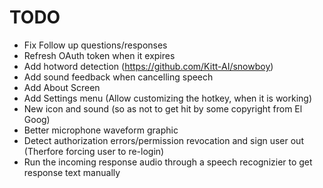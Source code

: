 # TODO
- Fix Follow up questions/responses
- Refresh OAuth token when it expires
- Add hotword detection (https://github.com/Kitt-AI/snowboy)
- Add sound feedback when cancelling speech
- Add About Screen
- Add Settings menu (Allow customizing the hotkey, when it is working)
- New icon and sound (so as not to get hit by some copyright from El Goog)
- Better microphone waveform graphic
- Detect authorization errors/permission revocation and sign user out (Therfore forcing user to re-login)
- Run the incoming response audio through a speech recognizier to get response text manually

